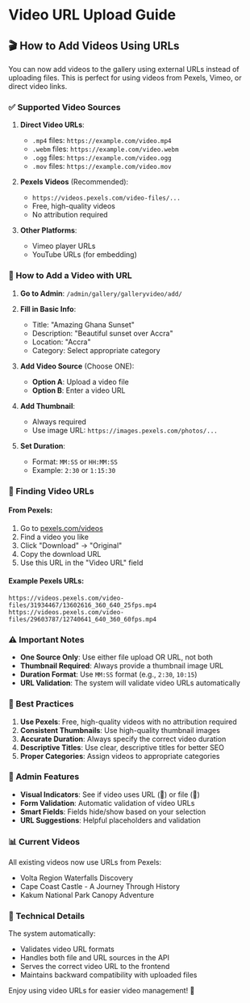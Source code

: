 # Video URL Upload Guide

## 🎬 How to Add Videos Using URLs

You can now add videos to the gallery using external URLs instead of uploading files. This is perfect for using videos from Pexels, Vimeo, or direct video links.

### ✅ Supported Video Sources

1. **Direct Video URLs**:
   - `.mp4` files: `https://example.com/video.mp4`
   - `.webm` files: `https://example.com/video.webm`
   - `.ogg` files: `https://example.com/video.ogg`
   - `.mov` files: `https://example.com/video.mov`

2. **Pexels Videos** (Recommended):
   - `https://videos.pexels.com/video-files/...`
   - Free, high-quality videos
   - No attribution required

3. **Other Platforms**:
   - Vimeo player URLs
   - YouTube URLs (for embedding)

### 📝 How to Add a Video with URL

1. **Go to Admin**: `/admin/gallery/galleryvideo/add/`

2. **Fill in Basic Info**:
   - Title: "Amazing Ghana Sunset"
   - Description: "Beautiful sunset over Accra"
   - Location: "Accra"
   - Category: Select appropriate category

3. **Add Video Source** (Choose ONE):
   - **Option A**: Upload a video file
   - **Option B**: Enter a video URL

4. **Add Thumbnail**: 
   - Always required
   - Use image URL: `https://images.pexels.com/photos/...`

5. **Set Duration**: 
   - Format: `MM:SS` or `HH:MM:SS`
   - Example: `2:30` or `1:15:30`

### 🔗 Finding Video URLs

#### From Pexels:
1. Go to [pexels.com/videos](https://pexels.com/videos)
2. Find a video you like
3. Click "Download" → "Original"
4. Copy the download URL
5. Use this URL in the "Video URL" field

#### Example Pexels URLs:
```
https://videos.pexels.com/video-files/31934467/13602616_360_640_25fps.mp4
https://videos.pexels.com/video-files/29603787/12740641_640_360_60fps.mp4
```

### ⚠️ Important Notes

- **One Source Only**: Use either file upload OR URL, not both
- **Thumbnail Required**: Always provide a thumbnail image URL
- **Duration Format**: Use `MM:SS` format (e.g., `2:30`, `10:15`)
- **URL Validation**: The system will validate video URLs automatically

### 🎯 Best Practices

1. **Use Pexels**: Free, high-quality videos with no attribution required
2. **Consistent Thumbnails**: Use high-quality thumbnail images
3. **Accurate Duration**: Always specify the correct video duration
4. **Descriptive Titles**: Use clear, descriptive titles for better SEO
5. **Proper Categories**: Assign videos to appropriate categories

### 🚀 Admin Features

- **Visual Indicators**: See if video uses URL (🔗) or file (📁)
- **Form Validation**: Automatic validation of video URLs
- **Smart Fields**: Fields hide/show based on your selection
- **URL Suggestions**: Helpful placeholders and validation

### 📊 Current Videos

All existing videos now use URLs from Pexels:
- Volta Region Waterfalls Discovery
- Cape Coast Castle - A Journey Through History  
- Kakum National Park Canopy Adventure

### 🔧 Technical Details

The system automatically:
- Validates video URL formats
- Handles both file and URL sources in the API
- Serves the correct video URL to the frontend
- Maintains backward compatibility with uploaded files

Enjoy using video URLs for easier video management! 🎉